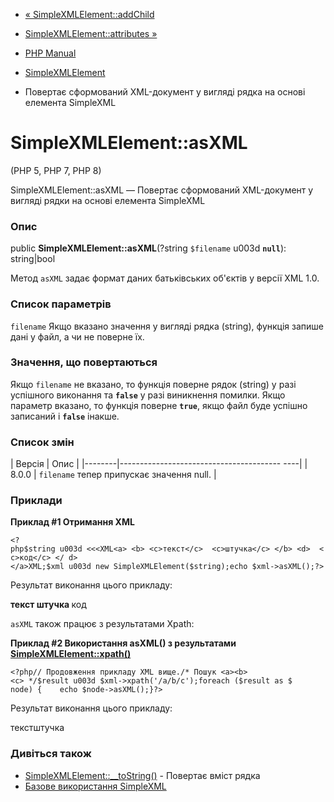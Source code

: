 - [« SimpleXMLElement::addChild](simplexmlelement.addchild.md)
- [SimpleXMLElement::attributes »](simplexmlelement.attributes.md)

- [PHP Manual](index.md)
- [SimpleXMLElement](class.simplexmlelement.md)
- Повертає сформований XML-документ у вигляді рядка на основі
елемента SimpleXML

# SimpleXMLElement::asXML

(PHP 5, PHP 7, PHP 8)

SimpleXMLElement::asXML — Повертає сформований XML-документ у вигляді
рядки на основі елемента SimpleXML

### Опис

public **SimpleXMLElement::asXML**(?string `$filename` u003d **`null`**):
string\|bool

Метод `asXML` задає формат даних батьківських об'єктів у версії XML
1.0.

### Список параметрів

`filename`
Якщо вказано значення у вигляді рядка (string), функція запише дані
у файл, а чи не поверне їх.

### Значення, що повертаються

Якщо `filename` не вказано, то функція поверне рядок (string) у разі
успішного виконання та **`false`** у разі виникнення помилки. Якщо
параметр вказано, то функція поверне **`true`**, якщо файл буде успішно
записаний і **`false`** інакше.

### Список змін

| Версія | Опис |
|--------|---------------------------------------- ----|
| 8.0.0 | `filename` тепер припускає значення null. |

### Приклади

**Приклад #1 Отримання XML**

` <?php$string u003d <<<XML<a> <b> <c>текст</c>  <c>штучка</c> </b> <d>  <c>код</c> </ d></a>XML;$xml u003d new SimpleXMLElement($string);echo $xml->asXML();?> `

Результат виконання цього прикладу:

<?xml versionu003d"1.0"?>
<a>
<b>
<c>текст</c>
<c>штучка</c>
</b>
<d>
<c>код</c>
</d>
</a>

`asXML` також працює з результатами Xpath:

**Приклад #2 Використання asXML() з результатами
[SimpleXMLElement::xpath()](simplexmlelement.xpath.md)**

` <?php// Продовження прикладу XML вище./* Пошук <a><b><c> */$result u003d $xml->xpath('/a/b/c');foreach ($result as $ node) {    echo $node->asXML();}?> `

Результат виконання цього прикладу:

<c>текст</c><c>штучка</c>

### Дивіться також

- [SimpleXMLElement::\_\_toString()](simplexmlelement.tostring.md) -
Повертає вміст рядка
- [Базове використання SimpleXML](simplexml.examples-basic.md)
